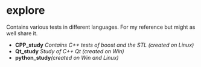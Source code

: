 explore
====

Contains various tests in different languages. For my reference but might as well share it.

* <B>CPP_study</B> <I>Contains C++ tests of boost and the STL (created on Linux)</I> 
* <B>Qt_study</B>  <I>Study of C++ Qt (created on Win)</I>
* <B>python_study</B><I>(created on Win and Linux)</I>
